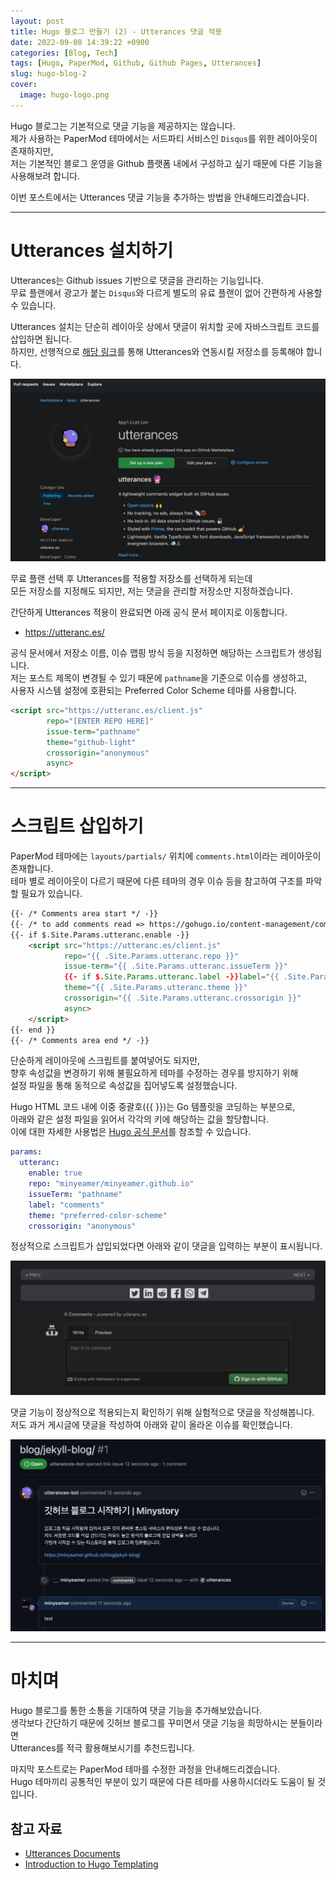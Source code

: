 ```yaml
---
layout: post
title: Hugo 블로그 만들기 (2) - Utterances 댓글 적용
date: 2022-09-08 14:39:22 +0900
categories: [Blog, Tech]
tags: [Hugo, PaperMod, Github, Github Pages, Utterances]
slug: hugo-blog-2
cover:
  image: hugo-logo.png
---
```


Hugo 블로그는 기본적으로 댓글 기능을 제공하지는 않습니다.   
제가 사용하는 PaperMod 테마에서는 서드파티 서비스인 `Disqus`를 위한 레이아웃이 존재하지만,   
저는 기본적인 블로그 운영을 Github 플랫폼 내에서 구성하고 싶기 때문에 다른 기능을 사용해보려 합니다.

이번 포스트에서는 Utterances 댓글 기능을 추가하는 방법을 안내해드리겠습니다.

---

# Utterances 설치하기

Utterances는 Github issues 기반으로 댓글을 관리하는 기능입니다.   
무료 플랜에서 광고가 붙는 `Disqus`와 다르게 별도의 유료 플랜이 없어 간편하게 사용할 수 있습니다.   

Utterances 설치는 단순히 레이아웃 상에서 댓글이 위치할 곳에 자바스크립트 코드를 삽입하면 됩니다.   
하지만, 선행적으로 [해당 링크](https://github.com/marketplace/utterances)를 통해 Utterances와 연동시킬 저장소를 등록해야 합니다.

![utterances-1](https://github.com/minyeamer/til/blob/main/.media/activities/blog/hugo-blog/utterances-1.png?raw=true)

무료 플랜 선택 후 Utterances를 적용할 저장소를 선택하게 되는데   
모든 저장소를 지정해도 되지만, 저는 댓글을 관리할 저장소만 지정하겠습니다.

<!-- <div style="display:flex; justify-content:center;">
<img src="https://github.com/minyeamer/til/blob/main/.media/activities/blog/hugo-blog/utterances-2.png?raw=true" style="max-width:550px">
</div> -->

간단하게 Utterances 적용이 완료되면 아래 공식 문서 페이지로 이동합니다.

- https://utteranc.es/

공식 문서에서 저장소 이름, 이슈 맵핑 방식 등을 지정하면 해당하는 스크립트가 생성됩니다.   
저는 포스트 제목이 변경될 수 있기 때문에 `pathname`을 기준으로 이슈를 생성하고,   
사용자 시스템 설정에 호환되는 Preferred Color Scheme 테마를 사용합니다.

```html
<script src="https://utteranc.es/client.js"
        repo="[ENTER REPO HERE]"
        issue-term="pathname"
        theme="github-light"
        crossorigin="anonymous"
        async>
</script>
```

---

# 스크립트 삽입하기

PaperMod 테마에는 `layouts/partials/` 위치에 `comments.html`이라는 레이아웃이 존재합니다.   
테마 별로 레이아웃이 다르기 때문에 다른 테마의 경우 이슈 등을 참고하여 구조를 파악할 필요가 있습니다.

```html
{{- /* Comments area start */ -}}
{{- /* to add comments read => https://gohugo.io/content-management/comments/ */ -}}
{{- if $.Site.Params.utteranc.enable -}}
    <script src="https://utteranc.es/client.js"
            repo="{{ .Site.Params.utteranc.repo }}"
            issue-term="{{ .Site.Params.utteranc.issueTerm }}"
            {{- if $.Site.Params.utteranc.label -}}label="{{ .Site.Params.utteranc.label }}"{{- end }}
            theme="{{ .Site.Params.utteranc.theme }}"
            crossorigin="{{ .Site.Params.utteranc.crossorigin }}"
            async>
    </script>
{{- end }}
{{- /* Comments area end */ -}}
```

단순하게 레이아웃에 스크립트를 붙여넣어도 되지만,   
향후 속성값을 변경하기 위해 불필요하게 테마를 수정하는 경우를 방지하기 위해   
설정 파일을 통해 동적으로 속성값을 집어넣도록 설정했습니다.

Hugo HTML 코드 내에 이중 중괄호({{ }})는 Go 템플릿을 코딩하는 부분으로,   
아래와 같은 설정 파일을 읽어서 각각의 키에 해당하는 값을 할당합니다.   
이에 대한 자세한 사용법은 [Hugo 공식 문서](https://gohugo.io/templates/introduction/)를 참조할 수 있습니다.

```yaml
params:
  utteranc:
    enable: true
    repo: "minyeamer/minyeamer.github.io"
    issueTerm: "pathname"
    label: "comments"
    theme: "preferred-color-scheme"
    crossorigin: "anonymous"
```

정상적으로 스크립트가 삽입되었다면 아래와 같이 댓글을 입력하는 부분이 표시됩니다.

![utterances-3](https://github.com/minyeamer/til/blob/main/.media/activities/blog/hugo-blog/utterances-3.png?raw=true)

댓글 기능이 정상적으로 적용되는지 확인하기 위해 실험적으로 댓글을 작성해봅니다.   
저도 과거 게시글에 댓글을 작성하여 아래와 같이 올라온 이슈를 확인했습니다.

![utterances-4](https://github.com/minyeamer/til/blob/main/.media/activities/blog/hugo-blog/utterances-4.png?raw=true)

---

# 마치며

Hugo 블로그를 통한 소통을 기대하여 댓글 기능을 추가해보았습니다.   
생각보다 간단하기 때문에 깃허브 블로그를 꾸미면서 댓글 기능을 희망하시는 분들이라면   
Utterances를 적극 활용해보시기를 추천드립니다.

마지막 포스트로는 PaperMod 테마를 수정한 과정을 안내해드리겠습니다.   
Hugo 테마끼리 공통적인 부분이 있기 때문에 다른 테마를 사용하시더라도 도움이 될 것입니다.

## 참고 자료

- [Utterances Documents](https://utteranc.es/)
- [Introduction to Hugo Templating](https://gohugo.io/templates/introduction/)

